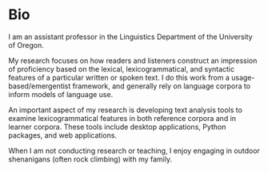 # Bio

I am an assistant professor in the Linguistics Department of the University of Oregon.

My research focuses on how readers and listeners construct an impression of proficiency based on the lexical, lexicogrammatical, and syntactic features of a particular written or spoken text. I do this work from a usage-based/emergentist framework, and generally rely on language corpora to inform models of language use.

An important aspect of my research is developing text analysis tools to examine lexicogrammatical features in both reference corpora and in learner corpora. These tools include desktop applications, Python packages, and web applications.

When I am not conducting research or teaching, I enjoy engaging in outdoor shenanigans (often rock climbing) with my family.
